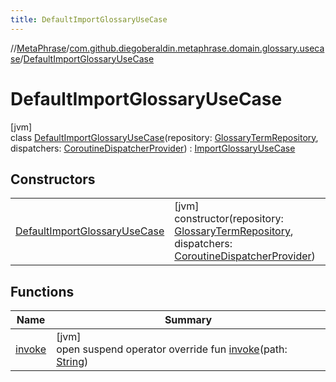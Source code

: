 ```yaml
---
title: DefaultImportGlossaryUseCase
---
```

//[MetaPhrase](../../../index.html)/[com.github.diegoberaldin.metaphrase.domain.glossary.usecase](../index.html)/[DefaultImportGlossaryUseCase](index.html)



# DefaultImportGlossaryUseCase



[jvm]\
class [DefaultImportGlossaryUseCase](index.html)(repository: [GlossaryTermRepository](../../com.github.diegoberaldin.metaphrase.domain.glossary.repository/-glossary-term-repository/index.html), dispatchers: [CoroutineDispatcherProvider](../../com.github.diegoberaldin.metaphrase.core.common.coroutines/-coroutine-dispatcher-provider/index.html)) : [ImportGlossaryUseCase](../-import-glossary-use-case/index.html)



## Constructors


| | |
|---|---|
| [DefaultImportGlossaryUseCase](-default-import-glossary-use-case.html) | [jvm]<br>constructor(repository: [GlossaryTermRepository](../../com.github.diegoberaldin.metaphrase.domain.glossary.repository/-glossary-term-repository/index.html), dispatchers: [CoroutineDispatcherProvider](../../com.github.diegoberaldin.metaphrase.core.common.coroutines/-coroutine-dispatcher-provider/index.html)) |


## Functions


| Name | Summary |
|---|---|
| [invoke](invoke.html) | [jvm]<br>open suspend operator override fun [invoke](invoke.html)(path: [String](https://kotlinlang.org/api/latest/jvm/stdlib/kotlin/-string/index.html)) |

